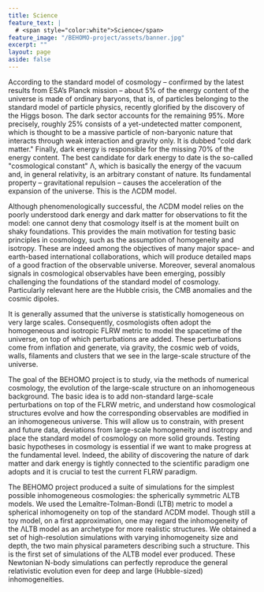 ```yaml
---
title: Science
feature_text: |
  # <span style="color:white">Science</span>
feature_image: "/BEHOMO-project/assets/banner.jpg"
excerpt: ""
layout: page
aside: false
---
```


<!-- {% include figure.html image="/BEHOMO-project/assets/uc.png" width="300px" link="/BEHOMO-project/" %} -->

According to the standard model of cosmology – confirmed by the latest results from ESA’s Planck mission – about 5% of the energy content of the universe is made of ordinary baryons, that is, of particles belonging to the standard model of particle physics, recently glorified by the discovery of the Higgs boson. The dark sector accounts for the remaining 95%. More precisely, roughly 25% consists of a yet-undetected matter component, which is thought to be a massive particle of non-baryonic nature that interacts through weak interaction and gravity only. It is dubbed "cold dark matter." Finally, dark energy is responsible for the missing 70% of the energy content. The best candidate for dark energy to date is the so-called "cosmological constant" Λ, which is basically the energy of the vacuum and, in general relativity, is an arbitrary constant of nature. Its fundamental property – gravitational repulsion – causes the acceleration of the expansion of the universe. This is the ΛCDM model.

Although phenomenologically successful, the ΛCDM model relies on the poorly understood dark energy and dark matter for observations to fit the model: one cannot deny that cosmology itself is at the moment built on shaky foundations. This provides the main motivation for testing basic principles in cosmology, such as the assumption of homogeneity and isotropy. These are indeed among the objectives of many major space- and earth-based international collaborations, which will produce detailed maps of a good fraction of the observable universe. Moreover, several anomalous signals in cosmological observables have been emerging, possibly challenging the foundations of the standard model of cosmology. Particularly relevant here are the Hubble crisis, the CMB anomalies and the cosmic dipoles.

It is generally assumed that the universe is statistically homogeneous on very large scales. Consequently, cosmologists often adopt the homogeneous and isotropic FLRW metric to model the spacetime of the universe, on top of which perturbations are added. These perturbations come from inflation and generate, via gravity, the cosmic web of voids, walls, filaments and clusters that we see in the large-scale structure of the universe.

The goal of the BEHOMO project is to study, via the methods of numerical cosmology, the evolution of the large-scale structure on an inhomogeneous background. The basic idea is to add non-standard large-scale perturbations on top of the FLRW metric, and understand how cosmological structures evolve and how the corresponding observables are modified in an inhomogeneous universe. This will allow us to constrain, with present and future data, deviations from large-scale homogeneity and isotropy and place the standard model of cosmology on more solid grounds. Testing basic hypotheses in cosmology is essential if we want to make progress at the fundamental level. Indeed, the ability of discovering the nature of dark matter and dark energy is tightly connected to the scientific paradigm one adopts and it is crucial to test the current FLRW paradigm.

The BEHOMO project produced a suite of simulations for the simplest possible inhomogeneous cosmologies: the spherically symmetric ΛLTB models. We used the Lemaître-Tolman-Bondi (LTB) metric to model a spherical inhomogeneity on top of the standard ΛCDM model. Though still a toy model, on a first approximation, one may regard the inhomogeneity of the ΛLTB model as an archetype for more realistic structures. We obtained a set of high-resolution simulations with varying inhomogeneity size and depth, the two main physical parameters describing such a structure. This is the first set of simulations of the ΛLTB model ever produced. These Newtonian N-body simulations can perfectly reproduce the general relativistic evolution even for deep and large (Hubble-sized) inhomogeneities.